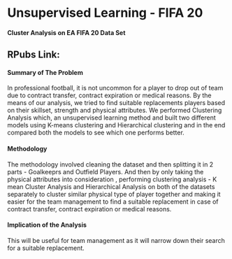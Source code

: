 # Unsupervised Learning - FIFA 20
#### Cluster Analysis on EA FIFA 20 Data Set

## RPubs Link:

#### Summary of The Problem
In professional football, it is not uncommon for a player to drop out of team due to contract transfer, contract expiration or medical reasons. By the means of our analysis, we tried to find suitable replacements players based on their skillset, strength and physical attributes. We performed Clustering Analysis which, an unsupervised learning method and built two different models using K-means clustering and Hierarchical clustering and in the end compared both the models to see which one performs better.

#### Methodology
The methodology involved cleaning the dataset and then splitting it in 2 parts - Goalkeeprs and Outfield Players. And then by only taking the physical attributes into consideration , performing clustering analysis - K mean Cluster Analysis and Hierarchical Analysis on both of the datasets separately to cluster similar physical type of player together and making it easier for the team management to find a suitable replacement in case of contract transfer, contract expiration or medical reasons.

#### Implication of the Analysis
This will be useful for team management as it will narrow down their search for a suitable replacement.
